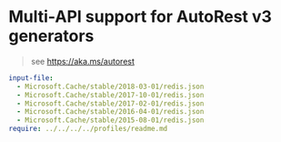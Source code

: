 # Multi-API support for AutoRest v3 generators

> see https://aka.ms/autorest

``` yaml $(enable-multi-api)
input-file:
  - Microsoft.Cache/stable/2018-03-01/redis.json
  - Microsoft.Cache/stable/2017-10-01/redis.json
  - Microsoft.Cache/stable/2017-02-01/redis.json
  - Microsoft.Cache/stable/2016-04-01/redis.json
  - Microsoft.Cache/stable/2015-08-01/redis.json
require: ../../../../profiles/readme.md
```
